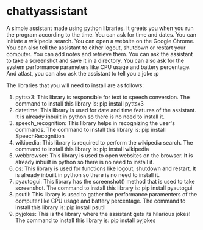 # chattyassistant
A simple assistant made using python libraries.
It greets you when you run the program according to the time.
You can ask for time and dates.
You can initiate a wikipedia search.
You can open a website on the Google Chrome.
You can also tell the assistant to either logout, shutdown or restart your computer.
You can add notes and retrieve them.
You can ask the assistant to take a screenshot and save it in a directory.
You can also ask for the system performance parameters like CPU usage and battery percentage.
And atlast, you can also ask the assistant to tell you a joke :p

The libraries that you will need to install are as follows:
1) pyttsx3: This library is responsible for text to speech conversion.
    The command to install this library is: pip install pyttsx3
2) datetime: This library is used for date and time features of the assistant. It is already inbuilt in python so there is no need to install it.
3) speech_recognition: This library helps in recognizing the user's commands. 
    The command to install this library is: pip install SpeechRecognition
4) wikipedia: This library is required to perform the wikipedia search.
    The command to install this library is: pip install wikipedia
5) webbrowser: This library is used to open websites on the browser. It is already inbuilt in python so there is no need to install it.
6) os: This library is used for functions like logout, shutdown and restart. It is already inbuilt in python so there is no need to install it.
7) pyautogui: This library has the screenshot() method that is used to take screenshot. 
    The command to install this library is: pip install pyautogui
8) psutil: This library is used to gather the performance paramenters of the computer like CPU usage and battery percentage.
The command to install this library is: pip install psutil
9) pyjokes: This is the library where the assistant gets its hilarious jokes!
The command to install this library is: pip install pyjokes
        
